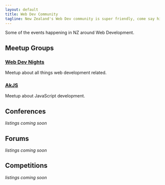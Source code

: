 ```yaml
---
layout: default
title: Web Dev Community
tagline: New Zealand's Web Dev community is super friendly, come say hi!
---
```


Some of the events happening in NZ around Web Development.





## Meetup Groups

### [Web Dev Nights](http://www.meetup.com/Auckland-Web-Dev-Nights/)
Meetup about all things web development related.

### [AkJS](http://www.meetup.com/AucklandJS/)
Meetup about JavaScript development.





## Conferences

_listings coming soon_



## Forums

_listings coming soon_




## Competitions

_listings coming soon_

